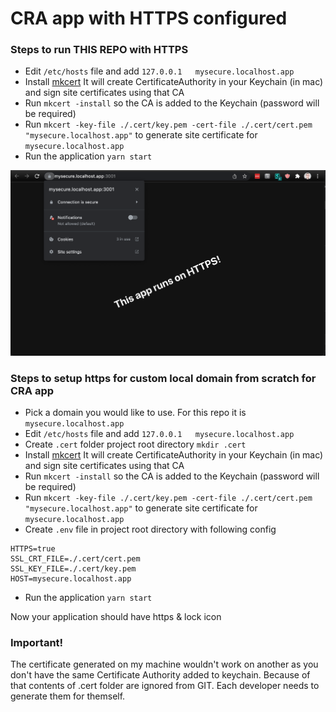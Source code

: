 # CRA app with HTTPS configured

### Steps to run THIS REPO with HTTPS

* Edit `/etc/hosts` file and add `127.0.0.1   mysecure.localhost.app`
* Install [mkcert](https://github.com/FiloSottile/mkcert) It will create CertificateAuthority in your Keychain (in mac) and sign site certificates using that CA
* Run `mkcert -install` so the CA is added to the Keychain (password will be required)
* Run `mkcert -key-file ./.cert/key.pem -cert-file ./.cert/cert.pem "mysecure.localhost.app"` to generate site certificate for `mysecure.localhost.app`
* Run the application `yarn start`

![Final result](./finalResult.png?raw=true "Final result")

### Steps to setup https for custom local domain from scratch for CRA app

* Pick a domain you would like to use. For this repo it is `mysecure.localhost.app`
* Edit `/etc/hosts` file and add `127.0.0.1   mysecure.localhost.app`
* Create `.cert` folder project root directory `mkdir .cert`
* Install [mkcert](https://github.com/FiloSottile/mkcert) It will create CertificateAuthority in your Keychain (in mac) and sign site certificates using that CA
* Run `mkcert -install` so the CA is added to the Keychain (password will be required)
* Run `mkcert -key-file ./.cert/key.pem -cert-file ./.cert/cert.pem "mysecure.localhost.app"` to generate site certificate for `mysecure.localhost.app`
* Create `.env` file in project root directory with following config
```
HTTPS=true
SSL_CRT_FILE=./.cert/cert.pem
SSL_KEY_FILE=./.cert/key.pem
HOST=mysecure.localhost.app
```
* Run the application `yarn start`

Now your application should have https & lock icon

### Important!

The certificate generated on my machine wouldn't work on another as you don't have the same Certificate Authority added to keychain. Because of that contents of .cert folder are ignored from GIT. Each developer needs to generate them for themself.
